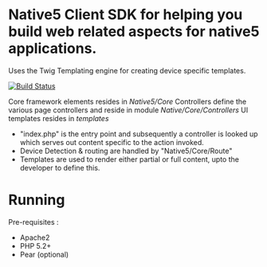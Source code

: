 Native5 Client SDK for helping you build web related aspects for native5 applications.
======================================================================================
Uses the Twig Templating engine for creating device specific templates.

[![Build Status](https://travis-ci.org/native5/native5-sdk-client-php.png)](https://travis-ci.org/native5/native5-sdk-client-php)

Core framework elements resides in *Native5/Core*
Controllers define the various page controllers and reside in module *Native/Core/Controllers*
UI templates resides in *templates* 

* "index.php" is the entry point and subsequently a controller is looked up which serves out content specific to the action invoked.
* Device Detection & routing are handled by "Native5/Core/Route"
* Templates are used to render either partial or full content, upto the developer to define this.

Running
=======================================================================================
Pre-requisites :
 
 * Apache2 
 * PHP 5.2+ 
 * Pear (optional) 
